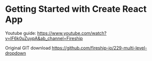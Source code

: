 # Getting Started with Create React App

Youtube guide:
https://www.youtube.com/watch?v=IF6k0uZuypA&ab_channel=Fireship

Original GIT download
https://github.com/fireship-io/229-multi-level-dropdown